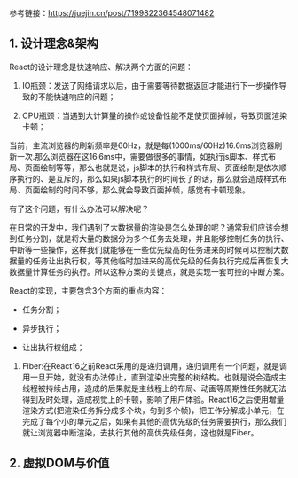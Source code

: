 参考链接：https://juejin.cn/post/7199822364548071482

## 1. 设计理念&架构

React的设计理念是快速响应、解决两个方面的问题：

1. IO瓶颈：发送了网络请求以后，由于需要等待数据返回才能进行下一步操作导致的不能快速响应的问题；

2. CPU瓶颈：当遇到大计算量的操作或设备性能不足使页面掉帧，导致页面渲染卡顿；

当前，主流浏览器的刷新频率是60Hz，就是每(1000ms/60Hz)16.6ms浏览器刷新一次.那么浏览器在这16.6ms中，需要做很多的事情，如执行js脚本、样式布局、页面绘制等等，那么也就是说，js脚本的执行和样式布局、页面绘制是依次顺序执行的、是互斥的，那么如果js脚本执行的时间长了的话，那么就会造成样式布局、页面绘制的时间不够，那么就会导致页面掉帧，感觉有卡顿现象。

有了这个问题，有什么办法可以解决呢？

在日常的开发中，我们遇到了大数据量的渲染是怎么处理的呢？通常我们应该会想到任务分割，就是将大量的数据分为多个任务去处理，并且能够控制任务的执行、中断等一些操作，这样我们就能够在一些优先级高的任务进来的时候可以控制大数据量的任务让出执行权，等其他临时加进来的高优先级的任务执行完成后再恢复大数据量计算任务的执行。所以这种方案的关键点，就是实现一套可控的中断方案。

React的实现，主要包含3个方面的重点内容：

- 任务分割；

- 异步执行；

- 让出执行权组成；

1. Fiber:在React16之前React采用的是递归调用，递归调用有一个问题，就是调用一旦开始，就没有办法停止，直到渲染出完整的树结构。也就是说会造成主线程被持续占用，造成的后果就是主线程上的布局、动画等周期性任务就无法得到及时处理，造成视觉上的卡顿，影响了用户体验。React16之后使用增量渲染方式(把渲染任务拆分成多个块，匀到多个帧)，把工作分解成小单元，在完成了每个小的单元之后，如果有其他的高优先级的任务需要执行，那么我们就让浏览器中断渲染，去执行其他的高优先级任务，这也就是Fiber。

## 2. 虚拟DOM与价值
